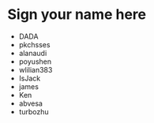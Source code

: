 # Sign your name here

* DADA
* pkchsses
* alanaudi
* poyushen
* wlilian383
* IsJack
* james
* Ken
* abvesa
* turbozhu
